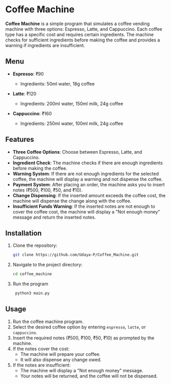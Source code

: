 # Coffee Machine

**Coffee Machine** is a simple program that simulates a coffee vending machine with three options: Espresso, Latte, and Cappuccino. Each coffee type has a specific cost and requires certain ingredients. The machine checks for sufficient ingredients before making the coffee and provides a warning if ingredients are insufficient.

## Menu

- **Espresso**: ₹90
  - Ingredients: 50ml water, 18g coffee
  
- **Latte**: ₹120
  - Ingredients: 200ml water, 150ml milk, 24g coffee
  
- **Cappuccino**: ₹160
  - Ingredients: 250ml water, 100ml milk, 24g coffee

## Features

- **Three Coffee Options**: Choose between Espresso, Latte, and Cappuccino.
- **Ingredient Check**: The machine checks if there are enough ingredients before making the coffee.
- **Warning System**: If there are not enough ingredients for the selected coffee, the machine will display a warning and not dispense the coffee.
- **Payment System**: After placing an order, the machine asks you to insert notes (₹500, ₹100, ₹50, and ₹10).
- **Change Dispensing**: If the inserted amount exceeds the coffee cost, the machine will dispense the change along with the coffee.
- **Insufficient Funds Warning**: If the inserted notes are not enough to cover the coffee cost, the machine will display a "Not enough money" message and return the inserted notes.

## Installation

1. Clone the repository:
    ```bash
    git clone https://github.com/Udaya-P/Coffee_Machine.git
    ```
2. Navigate to the project directory:
    ```bash
    cd coffee_machine
    ```
3. Run the program
   ```bash
    python3 main.py
    ```
## Usage

1. Run the coffee machine program.
2. Select the desired coffee option by entering `espresso`, `latte`, or `cappuccino`.
3. Insert the required notes (₹500, ₹100, ₹50, ₹10) as prompted by the machine.
4. If the notes cover the cost:
   - The machine will prepare your coffee.
   - It will also dispense any change owed.
5. If the notes are insufficient:
   - The machine will display a "Not enough money" message.
   - Your notes will be returned, and the coffee will not be dispensed.
